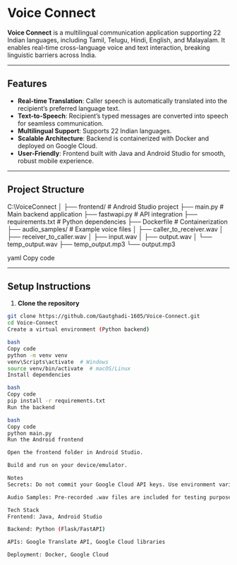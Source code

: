# Voice Connect

**Voice Connect** is a multilingual communication application supporting 22 Indian languages, including Tamil, Telugu, Hindi, English, and Malayalam. It enables real-time cross-language voice and text interaction, breaking linguistic barriers across India.

---

## Features

- **Real-time Translation**: Caller speech is automatically translated into the recipient’s preferred language text.
- **Text-to-Speech**: Recipient’s typed messages are converted into speech for seamless communication.
- **Multilingual Support**: Supports 22 Indian languages.
- **Scalable Architecture**: Backend is containerized with Docker and deployed on Google Cloud.
- **User-Friendly**: Frontend built with Java and Android Studio for smooth, robust mobile experience.

---

## Project Structure

C:\VoiceConnect
│
├── frontend/ # Android Studio project
├── main.py # Main backend application
├── fastwapi.py # API integration
├── requirements.txt # Python dependencies
├── Dockerfile # Containerization
├── audio_samples/ # Example voice files
│ ├── caller_to_receiver.wav
│ ├── receiver_to_caller.wav
│ ├── input.wav
│ ├── output.wav
│ └── temp_output.wav
├── temp_output.mp3
└── output.mp3

yaml
Copy code

---

## Setup Instructions

1. **Clone the repository**

```bash
git clone https://github.com/Gautghadi-1605/Voice-Connect.git
cd Voice-Connect
Create a virtual environment (Python backend)

bash
Copy code
python -m venv venv
venv\Scripts\activate  # Windows
source venv/bin/activate  # macOS/Linux
Install dependencies

bash
Copy code
pip install -r requirements.txt
Run the backend

bash
Copy code
python main.py
Run the Android frontend

Open the frontend folder in Android Studio.

Build and run on your device/emulator.

Notes
Secrets: Do not commit your Google Cloud API keys. Use environment variables to securely load credentials locally.

Audio Samples: Pre-recorded .wav files are included for testing purposes.

Tech Stack
Frontend: Java, Android Studio

Backend: Python (Flask/FastAPI)

APIs: Google Translate API, Google Cloud libraries

Deployment: Docker, Google Cloud
